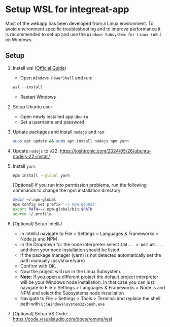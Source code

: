 # Setup WSL for integreat-app

Most of the webapp has been developed from a Linux environment.
To avoid environment specific troubleshooting and to improve performance
it is recommended to set up and use the `Windows Subsystem for Linux (WSL)` on Windows.

## Setup

1. Install wsl ([Official Guide](https://docs.microsoft.com/en-us/windows/wsl/install-win10))
   - Open `Windows PowerShell` and run:

   ```powershell
   wsl --install
   ```

   - Restart Windows

2. Setup Ubuntu user
   - Open newly installed app `Ubuntu`
   - Set a username and password
3. Update packages and install `nodejs` and `npm`
   ```bash
   sudo apt update && sudo apt install nodejs npm yarn
   ```
4. Update `nodejs` to v22: https://joshtronic.com/2024/05/26/ubuntu-nodejs-22-install/
5. Install `yarn`
   ```bash
   npm install --global yarn
   ```
   [Optional] If you run into permission problems, run the following commands to change the npm installation directory:
   ```bash
   mkdir ~/.npm-global
   npm config set prefix '~/.npm-global'
   export PATH=~/.npm-global/bin:$PATH
   source ~/.profile
   ```
6. [Optional] Setup IntelliJ
   - In IntelliJ navigate to File > Settings > Languages & Frameworks > Node.js and NPM
   - In the Dropdown for the node interpreter select `Add... > Add WSL...` and then your node installation should be listed
   - If the package manager (yarn) is not detected automatically set the path manually (usr/share/yarn)
   - Confirm with OK.
   - Now the project will run in the Linux Subsystem.
   - **Note**: If you open a different project the default project interpreter will be your Windows node installation. In that case you can just navigate to File > Settings > Languages & Frameworks > Node.js and NPM and select the Subsystems node installation
   - Navigate to File > Settings > Tools > Terminal and replace the shell path with `C:\Windows\system32\bash.exe`
7. [Optional] Setup VS Code: https://code.visualstudio.com/docs/remote/wsl
